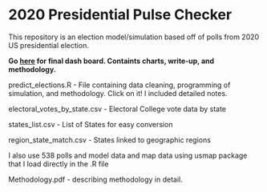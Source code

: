 # 2020 Presidential Pulse Checker

This repository is an election model/simulation based off of polls from 2020 US presidential election. 

**Go [here](https://alexbass.me/projects/election_model/) for final dash board. Containts charts, write-up, and methodology.**

predict_elections.R - File containing data cleaning, programming of simulation, and methodology. Click on it! I included detailed notes.

electoral_votes_by_state.csv - Electoral College vote data by state

states_list.csv - List of States for easy conversion

region_state_match.csv - States linked to geographic regions

I also use 538 polls and model data and map data using usmap package that I load directly in the .R file

Methodology.pdf - describing methodology in detail.

